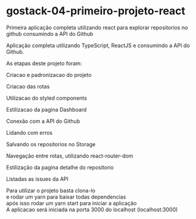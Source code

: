 # gostack-04-primeiro-projeto-react
Primeira aplicação completa utilizando react para explorar repositorios no github consumindo a API do Github

Aplicação completa utilizando TypeScript, ReactJS e consumindo a API do Github.


As etapas deste projeto foram:

Criacao e padronizacao do projeto

Criacao das rotas

Utilizacao do styled components

Estilizacao da pagina Dashboard

Conexão com a API do Github

Lidando com erros

Salvando os repositorios no Storage

Navegação entre rotas, utilizando react-router-dom

Estilização da pagina detalhe do repositorio

Listadas as issues da API

Para utilizar o projeto basta clona-lo <br>
e rodar um yarn para baixar todas dependencias <br>
após isso rodar um yarn start para iniciar a aplicação <br>
A aplicacao será iniciada na porta 3000 do localhost (localhost:3000) 
